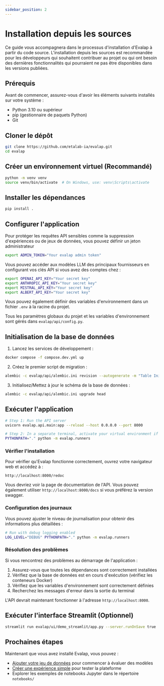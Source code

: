 ```yaml
---
sidebar_position: 2
---
```


# Installation depuis les sources

Ce guide vous accompagnera dans le processus d'installation d'Evalap à partir du code source. L'installation depuis les sources est recommandée pour les développeurs qui souhaitent contribuer au projet ou qui ont besoin des dernières fonctionnalités qui pourraient ne pas être disponibles dans les versions publiées.

## Prérequis

Avant de commencer, assurez-vous d'avoir les éléments suivants installés sur votre système :

- Python 3.10 ou supérieur
- pip (gestionnaire de paquets Python)
- Git

## Cloner le dépôt

```bash
git clone https://github.com/etalab-ia/evalap.git
cd evalap
```

## Créer un environnement virtuel (Recommandé)

```bash
python -m venv venv
source venv/bin/activate  # On Windows, use: venv\Scripts\activate
```

## Installer les dépendances

```bash
pip install .
```

## Configurer l'application

Pour protéger les requêtes API sensibles comme la suppression d'expériences ou de jeux de données, vous pouvez définir un jeton administrateur

```bash
export ADMIN_TOKEN="Your evalap admin token"
```

Vous pouvez accéder aux modèles LLM des principaux fournisseurs en configurant vos clés API si vous avez des comptes chez :

```bash
export OPENAI_API_KEY="Your secret key"
export ANTHROPIC_API_KEY="Your secret key"
export MISTRAL_API_KEY="Your secret key"
export ALBERT_API_KEY="Your secret key"
```

Vous pouvez également définir des variables d'environnement dans un fichier `.env` à la racine du projet.

Tous les paramètres globaux du projet et les variables d'environnement sont gérés dans `evalap/api/config.py`.

## Initialisation de la base de données

1. Lancez les services de développement :

```bash
docker compose -f compose.dev.yml up
```

2. Créez le premier script de migration :

```bash
alembic -c evalap/api/alembic.ini revision --autogenerate -m "Table Initialization"
```

3. Initialisez/Mettez à jour le schéma de la base de données :

```bash
alembic -c evalap/api/alembic.ini upgrade head
```


## Exécuter l'application

```bash
# Step 1: Run the API server
uvicorn evalap.api.main:app --reload --host 0.0.0.0 --port 8000

# Step 2: In a separate terminal, activate your virtual environment if needed, then run the runner
PYTHONPATH="." python -m evalap.runners
```

### Vérifier l'installation

Pour vérifier qu'Evalap fonctionne correctement, ouvrez votre navigateur web et accédez à :

```
http://localhost:8000/redoc
```

Vous devriez voir la page de documentation de l'API. Vous pouvez également utiliser `http://localhost:8000/docs` si vous préférez la version swagger.

### Configuration des journaux

Vous pouvez ajuster le niveau de journalisation pour obtenir des informations plus détaillées :

```bash
# Run with debug logging enabled
LOG_LEVEL="DEBUG" PYTHONPATH="." python -m evalap.runners
```

### Résolution des problèmes

Si vous rencontrez des problèmes au démarrage de l'application :

1. Assurez-vous que toutes les dépendances sont correctement installées
2. Vérifiez que la base de données est en cours d'exécution (vérifiez les conteneurs Docker)
3. Vérifiez que les variables d'environnement sont correctement définies
4. Recherchez les messages d'erreur dans la sortie du terminal

L'API devrait maintenant fonctionner à l'adresse `http://localhost:8000`.

## Exécuter l'interface Streamlit (Optionnel)

```bash
streamlit run evalap/ui/demo_streamlit/app.py --server.runOnSave true
```


## Prochaines étapes

Maintenant que vous avez installé Evalap, vous pouvez :

- [Ajouter votre jeu de données](../user-guides/add-your-dataset.md) pour commencer à évaluer des modèles
- [Créer une expérience simple](../user-guides/create-a-simple-experiment.md) pour tester la plateforme
- Explorer les exemples de notebooks Jupyter dans le répertoire `notebooks/`
